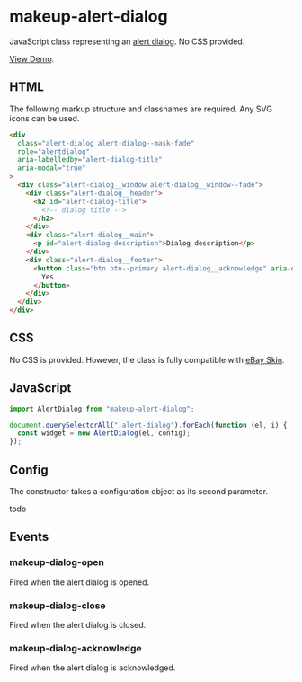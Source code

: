# makeup-alert-dialog

JavaScript class representing an [alert dialog](https://ebay.gitbook.io/mindpatterns/messaging/alert-dialog). No CSS provided.

[View Demo](https://makeup.github.io/makeup-js/makeup-alert-dialog/index.html).

## HTML

The following markup structure and classnames are required. Any SVG icons can be used.

```html
<div
  class="alert-dialog alert-dialog--mask-fade"
  role="alertdialog"
  aria-labelledby="alert-dialog-title"
  aria-modal="true"
>
  <div class="alert-dialog__window alert-dialog__window--fade">
    <div class="alert-dialog__header">
      <h2 id="alert-dialog-title">
        <!-- dialog title -->
      </h2>
    </div>
    <div class="alert-dialog__main">
      <p id="alert-dialog-description">Dialog description</p>
    </div>
    <div class="alert-dialog__footer">
      <button class="btn btn--primary alert-dialog__acknowledge" aria-describedby="alert-dialog-description">
        Yes
      </button>
    </div>
  </div>
</div>
```

## CSS

No CSS is provided. However, the class is fully compatible with [eBay Skin](https://ebay.github.io/skin/#alert-dialog).

## JavaScript

```js
import AlertDialog from "makeup-alert-dialog";

document.querySelectorAll(".alert-dialog").forEach(function (el, i) {
  const widget = new AlertDialog(el, config);
});
```

## Config

The constructor takes a configuration object as its second parameter.

todo

## Events

### makeup-dialog-open

Fired when the alert dialog is opened.

### makeup-dialog-close

Fired when the alert dialog is closed.

### makeup-dialog-acknowledge

Fired when the alert dialog is acknowledged.
